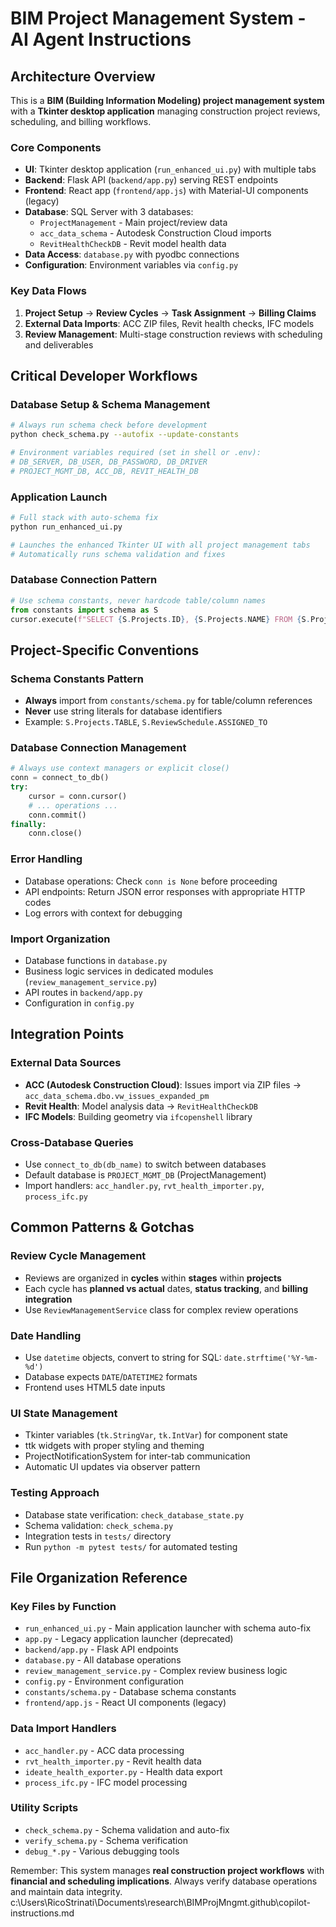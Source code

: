 # BIM Project Management System - AI Agent Instructions

## Architecture Overview

This is a **BIM (Building Information Modeling) project management system** with a **Tkinter desktop application** managing construction project reviews, scheduling, and billing workflows.

### Core Components
- **UI**: Tkinter desktop application (`run_enhanced_ui.py`) with multiple tabs
- **Backend**: Flask API (`backend/app.py`) serving REST endpoints
- **Frontend**: React app (`frontend/app.js`) with Material-UI components (legacy)
- **Database**: SQL Server with 3 databases:
  - `ProjectManagement` - Main project/review data
  - `acc_data_schema` - Autodesk Construction Cloud imports
  - `RevitHealthCheckDB` - Revit model health data
- **Data Access**: `database.py` with pyodbc connections
- **Configuration**: Environment variables via `config.py`

### Key Data Flows
1. **Project Setup** → **Review Cycles** → **Task Assignment** → **Billing Claims**
2. **External Data Imports**: ACC ZIP files, Revit health checks, IFC models
3. **Review Management**: Multi-stage construction reviews with scheduling and deliverables

## Critical Developer Workflows

### Database Setup & Schema Management
```bash
# Always run schema check before development
python check_schema.py --autofix --update-constants

# Environment variables required (set in shell or .env):
# DB_SERVER, DB_USER, DB_PASSWORD, DB_DRIVER
# PROJECT_MGMT_DB, ACC_DB, REVIT_HEALTH_DB
```

### Application Launch
```bash
# Full stack with auto-schema fix
python run_enhanced_ui.py

# Launches the enhanced Tkinter UI with all project management tabs
# Automatically runs schema validation and fixes
```

### Database Connection Pattern
```python
# Use schema constants, never hardcode table/column names
from constants import schema as S
cursor.execute(f"SELECT {S.Projects.ID}, {S.Projects.NAME} FROM {S.Projects.TABLE}")
```

## Project-Specific Conventions

### Schema Constants Pattern
- **Always** import from `constants/schema.py` for table/column references
- **Never** use string literals for database identifiers
- Example: `S.Projects.TABLE`, `S.ReviewSchedule.ASSIGNED_TO`

### Database Connection Management
```python
# Always use context managers or explicit close()
conn = connect_to_db()
try:
    cursor = conn.cursor()
    # ... operations ...
    conn.commit()
finally:
    conn.close()
```

### Error Handling
- Database operations: Check `conn is None` before proceeding
- API endpoints: Return JSON error responses with appropriate HTTP codes
- Log errors with context for debugging

### Import Organization
- Database functions in `database.py`
- Business logic services in dedicated modules (`review_management_service.py`)
- API routes in `backend/app.py`
- Configuration in `config.py`

## Integration Points

### External Data Sources
- **ACC (Autodesk Construction Cloud)**: Issues import via ZIP files → `acc_data_schema.dbo.vw_issues_expanded_pm`
- **Revit Health**: Model analysis data → `RevitHealthCheckDB`
- **IFC Models**: Building geometry via `ifcopenshell` library

### Cross-Database Queries
- Use `connect_to_db(db_name)` to switch between databases
- Default database is `PROJECT_MGMT_DB` (ProjectManagement)
- Import handlers: `acc_handler.py`, `rvt_health_importer.py`, `process_ifc.py`

## Common Patterns & Gotchas

### Review Cycle Management
- Reviews are organized in **cycles** within **stages** within **projects**
- Each cycle has **planned vs actual** dates, **status tracking**, and **billing integration**
- Use `ReviewManagementService` class for complex review operations

### Date Handling
- Use `datetime` objects, convert to string for SQL: `date.strftime('%Y-%m-%d')`
- Database expects `DATE`/`DATETIME2` formats
- Frontend uses HTML5 date inputs

### UI State Management
- Tkinter variables (`tk.StringVar`, `tk.IntVar`) for component state
- ttk widgets with proper styling and theming
- ProjectNotificationSystem for inter-tab communication
- Automatic UI updates via observer pattern

### Testing Approach
- Database state verification: `check_database_state.py`
- Schema validation: `check_schema.py`
- Integration tests in `tests/` directory
- Run `python -m pytest tests/` for automated testing

## File Organization Reference

### Key Files by Function
- `run_enhanced_ui.py` - Main application launcher with schema auto-fix
- `app.py` - Legacy application launcher (deprecated)
- `backend/app.py` - Flask API endpoints
- `database.py` - All database operations
- `review_management_service.py` - Complex review business logic
- `config.py` - Environment configuration
- `constants/schema.py` - Database schema constants
- `frontend/app.js` - React UI components (legacy)

### Data Import Handlers
- `acc_handler.py` - ACC data processing
- `rvt_health_importer.py` - Revit health data
- `ideate_health_exporter.py` - Health data export
- `process_ifc.py` - IFC model processing

### Utility Scripts
- `check_schema.py` - Schema validation and auto-fix
- `verify_schema.py` - Schema verification
- `debug_*.py` - Various debugging tools

Remember: This system manages **real construction project workflows** with **financial and scheduling implications**. Always verify database operations and maintain data integrity.</content>
<parameter name="filePath">c:\Users\RicoStrinati\Documents\research\BIMProjMngmt\.github\copilot-instructions.md